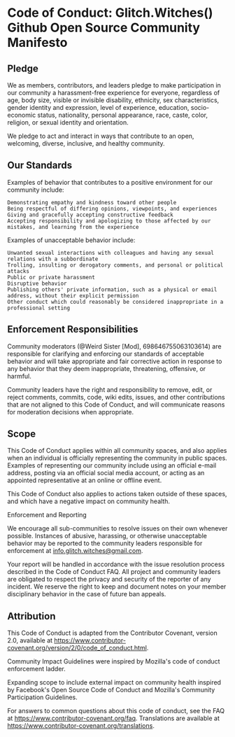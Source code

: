 # Code of Conduct: Glitch.Witches() Github Open Source Community Manifesto

## Pledge

We as members, contributors, and leaders pledge to make participation in our community a harassment-free experience for everyone, regardless of age, body size, visible or invisible disability, ethnicity, sex characteristics, gender identity and expression, level of experience, education, socio-economic status, nationality, personal appearance, race, caste, color, religion, or sexual identity and orientation.

We pledge to act and interact in ways that contribute to an open, welcoming, diverse, inclusive, and healthy community.

## Our Standards

Examples of behavior that contributes to a positive environment for our community include:

    Demonstrating empathy and kindness toward other people
    Being respectful of differing opinions, viewpoints, and experiences
    Giving and gracefully accepting constructive feedback
    Accepting responsibility and apologizing to those affected by our mistakes, and learning from the experience

Examples of unacceptable behavior include:

    Unwanted sexual interactions with colleagues and having any sexual relations with a subbordinate
    Trolling, insulting or derogatory comments, and personal or political attacks
    Public or private harassment
    Disruptive behavior
    Publishing others' private information, such as a physical or email address, without their explicit permission
    Other conduct which could reasonably be considered inappropriate in a professional setting


## Enforcement Responsibilities

Community moderators (@Weird Sister [Mod], 698646755063103614) are responsible for clarifying and enforcing our standards of acceptable behavior and will take appropriate and fair corrective action in response to any behavior that they deem inappropriate, threatening, offensive, or harmful.

Community leaders have the right and responsibility to remove, edit, or reject comments, commits, code, wiki edits, issues, and other contributions that are not aligned to this Code of Conduct, and will communicate reasons for moderation decisions when appropriate.

## Scope

This Code of Conduct applies within all community spaces, and also applies when an individual is officially representing the community in public spaces. Examples of representing our community include using an official e-mail address, posting via an official social media account, or acting as an appointed representative at an online or offline event.

This Code of Conduct also applies to actions taken outside of these spaces, and which have a negative impact on community health.


Enforcement and Reporting

We encourage all sub-communities to resolve issues on their own whenever possible. Instances of abusive, harassing, or otherwise unacceptable behavior may be reported to the community leaders responsible for enforcement at info.glitch.witches@gmail.com.

Your report will be handled in accordance with the issue resolution process described in the Code of Conduct FAQ. All project and community leaders are obligated to respect the privacy and security of the reporter of any incident. We reserve the right to keep and document notes on your member disciplinary behavior in the case of future ban appeals.

## Attribution

This Code of Conduct is adapted from the Contributor Covenant, version 2.0, available at https://www.contributor-covenant.org/version/2/0/code_of_conduct.html.

Community Impact Guidelines were inspired by Mozilla's code of conduct enforcement ladder.

Expanding scope to include external impact on community health inspired by Facebook's Open Source Code of Conduct and Mozilla's Community Participation Guidelines.

For answers to common questions about this code of conduct, see the FAQ at https://www.contributor-covenant.org/faq. Translations are available at https://www.contributor-covenant.org/translations.
